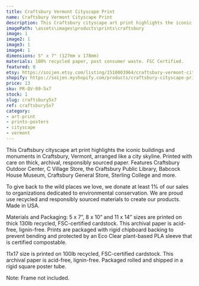 ```yaml
---
title: Craftsbury Vermont Cityscape Print
name: Craftsbury Vermont Cityscape Print
description: This Craftsbury cityscape art print highlights the iconic buildings and monuments in Craftsbury, Vermont, arranged like a city skyline. Printed with care on thick, archival, responsibly sourced paper. Features Craftsbury Outdoor Center, C Village Store, the Craftsbury Public Library, Babcock House Museum, Craftsbury General Store, Sterling College and more. Made in USA.
imagePath: \assets\images\products\prints\craftsbury
image: 1
image2: 1
image3: 1
image4: 1
dimensions: 5" x 7" (127mm x 178mm)
materials: 100% recycled paper, post consumer waste. FSC Certified.
featured: 0
etsy: https://soijen.etsy.com/listing/1510003964/craftsbury-vermont-cityscape-art-print?utm_source=Copy&utm_medium=ListingManager&utm_campaign=Share&utm_term=so.lmsm&share_time=1695259577267
shopify: https://soijen.myshopify.com/products/craftsbury-cityscape-print
price: 13
sku: PR-QV-09-5x7
stock: 1
slug: craftsbury5x7
ref: craftsbury5x7
category:
- art-print
- prints-posters
- cityscape
- vermont
---
```

This Craftsbury cityscape art print highlights the iconic buildings and monuments in Craftsbury, Vermont, arranged like a city skyline. Printed with care on thick, archival, responsibly sourced paper. Features Craftsbury Outdoor Center, C Village Store, the Craftsbury Public Library, Babcock House Museum, Craftsbury General Store, Sterling College and more.

To give back to the wild places we love, we donate at least 1% of our sales to organizations dedicated to environmental conservation. We are proud use recycled and responsibly sourced materials to create our products. Made in USA.

Materials and Packaging:
5 x 7”, 8 x 10” and 11 x 14” sizes are printed on thick 130lb recycled, FSC-certified cardstock. This archival paper is acid-free, lignin-free. Prints are packaged with rigid chipboard backing to prevent bending and protected by an Eco Clear plant-based PLA sleeve that is certified compostable.

11x17 size is printed on 100lb recycled, FSC-certified cardstock. This archival paper is acid-free, lignin-free. Packaged rolled and shipped in a rigid square poster tube.

Note: Frame not included.
